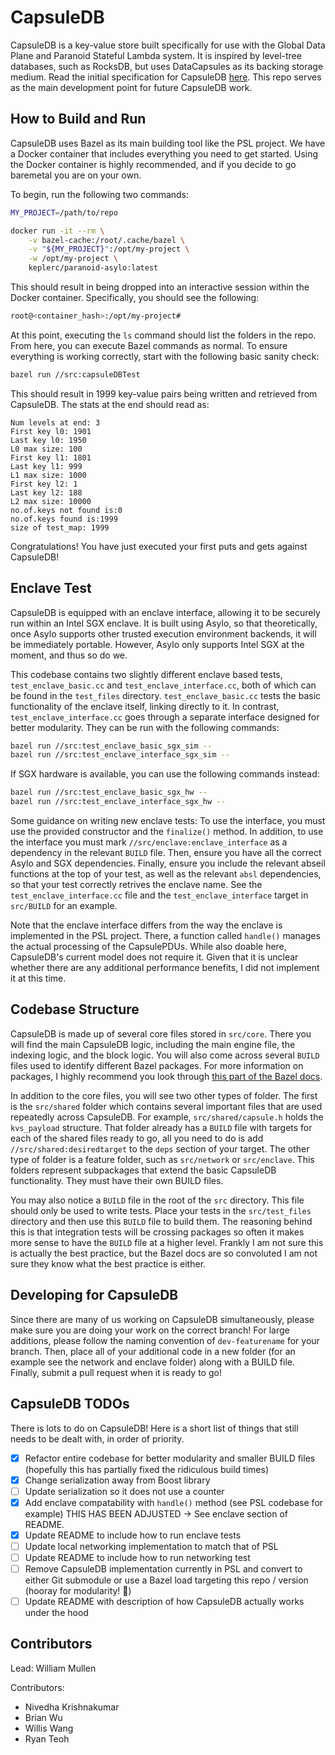 # CapsuleDB

CapsuleDB is a key-value store built specifically for use with the Global Data Plane and Paranoid Stateful Lambda system.  It is inspired by level-tree databases, such as RocksDB, but uses DataCapsules as its backing storage medium.  Read the initial specification for CapsuleDB [here](https://people.eecs.berkeley.edu/~kubitron/courses/cs262a-F21/projects/reports/project18_report_ver3.pdf).  This repo serves as the main development point for future CapsuleDB work.  

## How to Build and Run

CapsuleDB uses Bazel as its main building tool like the PSL project.  We have a Docker container that includes everything you need to get started.  Using the Docker container is highly recommended, and if you decide to go baremetal you are on your own.

To begin, run the following two commands:

```bash
MY_PROJECT=/path/to/repo

docker run -it --rm \
    -v bazel-cache:/root/.cache/bazel \
    -v "${MY_PROJECT}":/opt/my-project \
    -w /opt/my-project \
    keplerc/paranoid-asylo:latest 
```

This should result in being dropped into an interactive session within the Docker container.  Specifically, you should see the following:

```bash
root@<container_hash>:/opt/my-project#
```

At this point, executing the `ls` command should list the folders in the repo.  From here, you can execute Bazel commands as normal.  To ensure everything is working correctly, start with the following basic sanity check:

```bash
bazel run //src:capsuleDBTest
```

This should result in 1999 key-value pairs being written and retrieved from CapsuleDB.  The stats at the end should read as:

```text
Num levels at end: 3
First key l0: 1901
Last key l0: 1950
L0 max size: 100
First key l1: 1801
Last key l1: 999
L1 max size: 1000
First key l2: 1
Last key l2: 188
L2 max size: 10000
no.of.keys not found is:0
no.of.keys found is:1999
size of test_map: 1999
```

Congratulations!  You have just executed your first puts and gets against CapsuleDB!

## Enclave Test

CapsuleDB is equipped with an enclave interface, allowing it to be securely run within an Intel SGX enclave.  It is built using Asylo, so that theoretically, once Asylo supports other trusted execution environment backends, it will be immediately portable.  However, Asylo only supports Intel SGX at the moment, and thus so do we.  

This codebase contains two slightly different enclave based tests, `test_enclave_basic.cc` and `test_enclave_interface.cc`, both of which can be found in the `test_files` directory.  `test_enclave_basic.cc` tests the basic functionality of the enclave itself, linking directly to it.  In contrast, `test_enclave_interface.cc` goes through a separate interface designed for better modularity.  They can be run with the following commands:

```bash
bazel run //src:test_enclave_basic_sgx_sim --
bazel run //src:test_enclave_interface_sgx_sim --
```

If SGX hardware is available, you can use the following commands instead:

```bash
bazel run //src:test_enclave_basic_sgx_hw --
bazel run //src:test_enclave_interface_sgx_hw --
```

Some guidance on writing new enclave tests:  To use the interface, you must use the provided constructor and the `finalize()` method.  In addition, to use the interface you must mark `//src/enclave:enclave_interface` as a dependency in the relevant `BUILD` file.  Then, ensure you have all the correct Asylo and SGX dependencies.  Finally, ensure you include the relevant abseil functions at the top of your test, as well as the relevant `absl` dependencies, so that your test correctly retrives the enclave name.  See the `test_enclave_interface.cc` file and the `test_enclave_interface` target in `src/BUILD` for an example.  

Note that the enclave interface differs from the way the enclave is implemented in the PSL project.  There, a function called `handle()` manages the actual processing of the CapsulePDUs.  While also doable here, CapsuleDB's current model does not require it.  Given that it is unclear whether there are any additional performance benefits, I did not implement it at this time.  

## Codebase Structure

CapsuleDB is made up of several core files stored in `src/core`.  There you will find the main CapsuleDB logic, including the main engine file, the indexing logic, and the block logic.  You will also come across several `BUILD` files used to identify different Bazel packages.  For more information on packages, I highly recommend you look through [this part of the Bazel docs](https://docs.bazel.build/versions/main/tutorial/cpp.html).

In addition to the core files, you will see two other types of folder.  The first is the `src/shared` folder which contains several important files that are used repeatedly across CapsuleDB.  For example, `src/shared/capsule.h` holds the `kvs_payload` structure.  That folder already has a `BUILD` file with targets for each of the shared files ready to go, all you need to do is add `//src/shared:desiredtarget` to the `deps` section of your target.  The other type of folder is a feature folder, such as `src/network` or `src/enclave`.  This folders represent subpackages that extend the basic CapsuleDB functionality.  They must have their own BUILD files.  

You may also notice a `BUILD` file in the root of the `src` directory.  This file should only be used to write tests.  Place your tests in the `src/test_files` directory and then use this `BUILD` file to build them.  The reasoning behind this is that integration tests will be crossing packages so often it makes more sense to have the `BUILD` file at a higher level.  Frankly I am not sure this is actually the best practice, but the Bazel docs are so convoluted I am not sure they know what the best practice is either.  

## Developing for CapsuleDB

Since there are many of us working on CapsuleDB simultaneously, please make sure you are doing your work on the correct branch!  For large additions, please follow the naming convention of `dev-featurename` for your branch.  Then, place all of your additional code in a new folder (for an example see the network and enclave folder) along with a BUILD file.  Finally, submit a pull request when it is ready to go!

## CapsuleDB TODOs

There is lots to do on CapsuleDB!  Here is a short list of things that still needs to be dealt with, in order of priority.

- [x] Refactor entire codebase for better modularity and smaller BUILD files (hopefully this has partially fixed the ridiculous build times)
- [x] Change serialization away from Boost library
- [ ] Update serialization so it does not use a counter
- [x] Add enclave compatability with `handle()` method (see PSL codebase for example)
THIS HAS BEEN ADJUSTED -> See enclave section of README.
- [x] Update README to include how to run enclave tests
- [ ] Update local networking implementation to match that of PSL
- [ ] Update README to include how to run networking test
- [ ] Remove CapsuleDB implementation currently in PSL and convert to either Git submodule or use a Bazel load targeting this repo / version (hooray for modularity! :tada:)
- [ ] Update README with description of how CapsuleDB actually works under the hood

## Contributors

Lead: William Mullen

Contributors:
- Nivedha Krishnakumar
- Brian Wu
- Willis Wang
- Ryan Teoh
